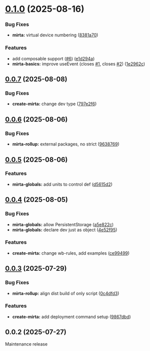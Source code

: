 # [0.1.0](https://github.com/wb-mirta/core/compare/v0.0.7...v0.1.0) (2025-08-16)


### Bug Fixes

* **mirta:** virtual device numbering ([8381a70](https://github.com/wb-mirta/core/commit/8381a70690f8c21a4edd220093baf304f2e92ab5))


### Features

* add composable support ([#6](https://github.com/wb-mirta/core/issues/6)) ([e1d294a](https://github.com/wb-mirta/core/commit/e1d294ad62c74ef15f13d1ed0da0ab3c0d5ffc7e))
* **mirta-basics:** improve useEvent (closes [#1](https://github.com/wb-mirta/core/issues/1), closes [#2](https://github.com/wb-mirta/core/issues/2)) ([1e2962c](https://github.com/wb-mirta/core/commit/1e2962c26c83ae24f3e1105244524c7ce7455f30))



## [0.0.7](https://github.com/wb-mirta/core/compare/v0.0.6...v0.0.7) (2025-08-08)


### Bug Fixes

* **create-mirta:** change dev type ([797e2f6](https://github.com/wb-mirta/core/commit/797e2f625ef11f82f7f0e95b775b32d7e09c11cf))



## [0.0.6](https://github.com/wb-mirta/core/compare/v0.0.5...v0.0.6) (2025-08-06)


### Bug Fixes

* **mirta-rollup:** external packages, no strict ([9638769](https://github.com/wb-mirta/core/commit/9638769fa5c0da504806a92f88b36fa0babc34bb))



## [0.0.5](https://github.com/wb-mirta/core/compare/v0.0.4...v0.0.5) (2025-08-06)


### Features

* **mirta-globals:** add units to control def ([d5615d2](https://github.com/wb-mirta/core/commit/d5615d232f2b9e14f910a84872fb604e7a9ddb8c))



## [0.0.4](https://github.com/wb-mirta/core/compare/v0.0.3...v0.0.4) (2025-08-05)


### Bug Fixes

* **mirta-globals:** allow PersistentStorage ([a5e822c](https://github.com/wb-mirta/core/commit/a5e822cb6497241098719ed5a9eba92ad4c8868a))
* **mirta-globals:** declare dev just as object ([4e52f95](https://github.com/wb-mirta/core/commit/4e52f95a1826fadcd45305d483a9d421f25e5e1d))


### Features

* **create-mirta:** change wb-rules, add examples ([ce99499](https://github.com/wb-mirta/core/commit/ce9949984190bc117c900617faa6e44d36ea7904))



## [0.0.3](https://github.com/wb-mirta/core/compare/v0.0.2...v0.0.3) (2025-07-29)


### Bug Fixes

* **mirta-rollup:** align dist build of only script ([0c4dfd3](https://github.com/wb-mirta/core/commit/0c4dfd3cc598ea16d284b73074c7a3766ca622e8))


### Features

* **create-mirta:** add deployment command setup ([9867dbd](https://github.com/wb-mirta/core/commit/9867dbd4695ae1e15c59b37c01d8198dfb9587cb))



## 0.0.2 (2025-07-27)

Maintenance release

